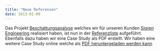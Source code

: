 ```yaml
---
title: "Neue Referenzen"
date: 2013-01-09
---
```


Das Projekt [Beschattungsanalyse](/de/referenzen/beschattungsanalyse/) welches wir für unseren Kunden [Sigren Engineering](http://sigren.ch) realisiert haben, ist nun in der [Referenzliste](/de/referenzen/) aufgeführt. Ebenfalls dazu haben wir eine Case Study als PDF erstellt. Wir haben eine weitere Case Study online welche als [PDF heruntergeladen werden kann](/pdfs/2012-12-06_Schattenanalyse.pdf)
